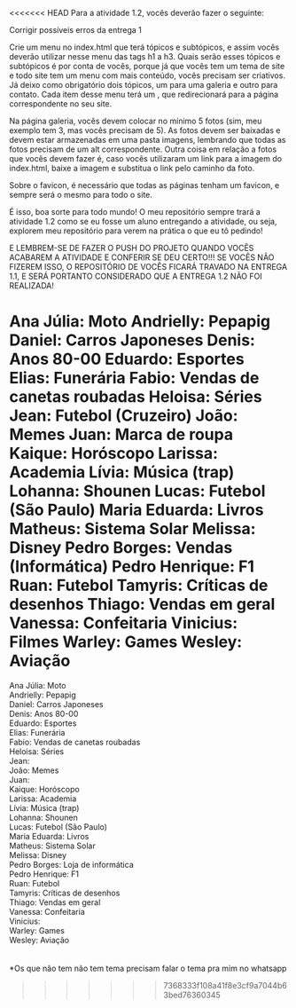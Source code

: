 <<<<<<< HEAD
Para a atividade 1.2, vocês deverão fazer o seguinte:

Corrigir possíveis erros da entrega 1

Crie um menu no index.html que terá tópicos e subtópicos, e assim vocês deverão utilizar nesse menu das tags h1 a h3. Quais serão esses tópicos e subtópicos é por conta de vocês, porque já que vocês tem um tema de site e todo site tem um menu com mais conteúdo, vocês precisam ser criativos. Já deixo como obrigatório dois tópicos, um para uma galeria e outro para contato. Cada item desse menu terá um <a>, que redirecionará para a página correspondente no seu site.

Na página galeria, vocês devem colocar no mínimo 5 fotos (sim, meu exemplo tem 3, mas vocês precisam de 5). As fotos devem ser baixadas e devem estar armazenadas em uma pasta imagens, lembrando que todas as fotos precisam de um alt correspondente. Outra coisa em relação a fotos que vocês devem fazer é, caso vocês utilizaram um link para a imagem do index.html, baixe a imagem e substitua o link pelo caminho da foto.

Sobre o favicon, é necessário que todas as páginas tenham um favicon, e sempre será o mesmo para todo o site.

É isso, boa sorte para todo mundo! O meu repositório sempre trará a atividade 1.2 como se eu fosse um aluno entregando a atividade, ou seja, explorem meu repositório para verem na prática o que eu tô pedindo! 

E LEMBREM-SE DE FAZER O PUSH DO PROJETO QUANDO VOCÊS ACABAREM A ATIVIDADE E CONFERIR SE DEU CERTO!!! SE VOCÊS NÃO FIZEREM ISSO, O REPOSITÓRIO DE VOCÊS FICARÁ TRAVADO NA ENTREGA 1.1, E SERÁ PORTANTO CONSIDERADO QUE A ENTREGA 1.2 NÃO FOI REALIZADA!


Ana Júlia: Moto
Andrielly: Pepapig
Daniel: Carros Japoneses
Denis: Anos 80-00
Eduardo: Esportes
Elias: Funerária
Fabio: Vendas de canetas roubadas
Heloisa: Séries
Jean: Futebol (Cruzeiro)
João: Memes
Juan: Marca de roupa
Kaique: Horóscopo
Larissa: Academia
Lívia: Música (trap)
Lohanna: Shounen
Lucas: Futebol (São Paulo)
Maria Eduarda: Livros
Matheus: Sistema Solar
Melissa: Disney
Pedro Borges: Vendas (Informática)
Pedro Henrique: F1
Ruan: Futebol
Tamyris: Críticas de desenhos
Thiago: Vendas em geral
Vanessa: Confeitaria
Vinicius: Filmes
Warley: Games
Wesley: Aviação
=======
Ana Júlia: Moto<br />
Andrielly: Pepapig<br />
Daniel: Carros Japoneses<br />
Denis: Anos 80-00<br />
Eduardo: Esportes<br />
Elias: Funerária<br />
Fabio: Vendas de canetas roubadas<br />
Heloisa: Séries<br />
Jean:<br />
João: Memes<br />
Juan: <br />
Kaique: Horóscopo<br />
Larissa: Academia<br />
Lívia: Música (trap)<br />
Lohanna: Shounen<br />
Lucas: Futebol (São Paulo)<br />
Maria Eduarda: Livros<br />
Matheus: Sistema Solar<br />
Melissa: Disney<br />
Pedro Borges: Loja de informática<br />
Pedro Henrique: F1<br />
Ruan: Futebol<br />
Tamyris: Críticas de desenhos<br />
Thiago: Vendas em geral<br />
Vanessa: Confeitaria<br />
Vinicius:<br />
Warley: Games<br />
Wesley: Aviação<br />
<br /><br />
*Os que não tem não tem tema precisam falar o tema pra mim no whatsapp
>>>>>>> 7368333f108a41f8e3cf9a7044b63bed76360345
